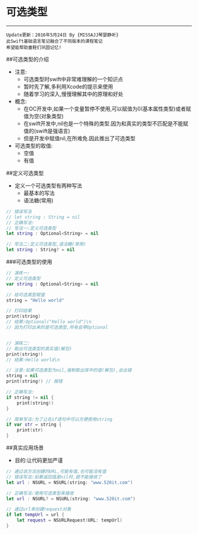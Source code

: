 # 可选类型
---
```objc
Update更新：2016年5月24日 By {MISSAJJ琴瑟静听}
此Swift基础语言笔记融合了不同版本的课程笔记
希望能帮助童鞋们巩固记忆!
```
##可选类型的介绍

- 注意:
  - 可选类型时swift中非常难理解的一个知识点
  - 暂时先了解,多利用Xcode的提示来使用
  - 随着学习的深入,慢慢理解其中的原理和好处
- 概念:
  - 在OC开发中,如果一个变量暂停不使用,可以赋值为0(基本属性类型)或者赋值为空(对象类型)
  - 在swift开发中,nil也是一个特殊的类型.因为和真实的类型不匹配是不能赋值的(swift是强语言)
  - 但是开发中赋值nil,在所难免.因此推出了可选类型
- 可选类型的取值:
  - 空值
  - 有值


##定义可选类型

- 定义一个可选类型有两种写法
  - 最基本的写法
  - 语法糖(常用)

```swift
// 错误写法
// let string : String = nil
// 正确写法:
// 写法一:定义可选类型
let string : Optional<String> = nil

// 写法二:定义可选类型,语法糖(常用)
let string : String? = nil

```
###可选类型的使用
```swift
// 演练一:
// 定义可选类型
var string : Optional<String> = nil

// 给可选类型赋值
string = "Hello world"

// 打印结果
print(string)
// 结果:Optional("Hello world")\n
// 因为打印出来的是可选类型,所有会带Optional


// 演练二:
// 取出可选类型的真实值(解包)
print(string!)
// 结果:Hello world\n

// 注意:如果可选类型为nil,强制取出其中的值(解包),会出错
string = nil
print(string!) // 报错

// 正确写法:
if string != nil {
    print(string!)
}

// 简单写法:为了让在if语句中可以方便使用string
if var str = string {
    print(str)
}

```
##真实应用场景

- 目的:让代码更加严谨

```swift
// 通过该方法创建的URL,可能有值,也可能没有值
// 错误写法:如果返回值是nil时,就不能接收了
let url : NSURL = NSURL(string: "www.520it.com")

// 正确写法:使用可选类型来接收
let url : NSURL? = NSURL(string: "www.520it.com")

// 通过url来创建request对象
if let tempUrl = url {
    let request = NSURLRequest(URL: tempUrl)
}
```
